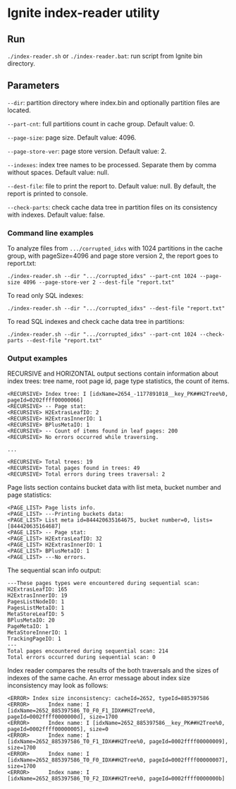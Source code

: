 # Ignite index-reader utility

## Run

`./index-reader.sh` or `./index-reader.bat`: run script from Ignite bin directory.

## Parameters

`--dir`: partition directory where index.bin and optionally partition files are located.

`--part-cnt`: full partitions count in cache group. Default value: 0.

`--page-size`: page size. Default value: 4096.

`--page-store-ver`: page store version. Default value: 2.

`--indexes`: index tree names to be processed. Separate them by comma without spaces. Default value: null.

`--dest-file`: file to print the report to. Default value: null. By default, the report is printed to console.

`--check-parts`: check cache data tree in partition files on its consistency with indexes. Default value: false.

### Command line examples

To analyze files from `.../corrupted_idxs` with 1024 partitions in the cache group, with pageSize=4096 and page store 
version 2, the report goes to report.txt:

```code
./index-reader.sh --dir ".../corrupted_idxs" --part-cnt 1024 --page-size 4096 --page-store-ver 2 --dest-file "report.txt"
```

To read only SQL indexes:

```code
./index-reader.sh --dir ".../corrupted_idxs" --dest-file "report.txt"
```

To read SQL indexes and check cache data tree in partitions:

```code
./index-reader.sh --dir ".../corrupted_idxs" --part-cnt 1024 --check-parts --dest-file "report.txt"
```

### Output examples

RECURSIVE and HORIZONTAL output sections contain information about index trees: tree name, root page id, page type 
statistics, the count of items.

```
<RECURSIVE> Index tree: I [idxName=2654_-1177891018__key_PK##H2Tree%0, pageId=0202ffff00000066]
<RECURSIVE> -- Page stat:
<RECURSIVE> H2ExtrasLeafIO: 2
<RECURSIVE> H2ExtrasInnerIO: 1
<RECURSIVE> BPlusMetaIO: 1
<RECURSIVE> -- Count of items found in leaf pages: 200
<RECURSIVE> No errors occurred while traversing.

...

<RECURSIVE> Total trees: 19
<RECURSIVE> Total pages found in trees: 49
<RECURSIVE> Total errors during trees traversal: 2
```

Page lists section contains bucket data with list meta, bucket number and page statistics:

```
<PAGE_LIST> Page lists info.
<PAGE_LIST> ---Printing buckets data:
<PAGE_LIST> List meta id=844420635164675, bucket number=0, lists=[844420635164687]
<PAGE_LIST> -- Page stat:
<PAGE_LIST> H2ExtrasLeafIO: 32
<PAGE_LIST> H2ExtrasInnerIO: 1
<PAGE_LIST> BPlusMetaIO: 1
<PAGE_LIST> ---No errors.
```

The sequential scan info output:

```
---These pages types were encountered during sequential scan:
H2ExtrasLeafIO: 165
H2ExtrasInnerIO: 19
PagesListNodeIO: 1
PagesListMetaIO: 1
MetaStoreLeafIO: 5
BPlusMetaIO: 20
PageMetaIO: 1
MetaStoreInnerIO: 1
TrackingPageIO: 1
---
Total pages encountered during sequential scan: 214
Total errors occurred during sequential scan: 0
```

Index reader compares the results of the both traversals and the sizes of indexes of the same cache. An error message
about index size inconsistency may look as follows:

```
<ERROR> Index size inconsistency: cacheId=2652, typeId=885397586
<ERROR>      Index name: I [idxName=2652_885397586_T0_F0_F1_IDX##H2Tree%0, pageId=0002ffff0000000d], size=1700
<ERROR>      Index name: I [idxName=2652_885397586__key_PK##H2Tree%0, pageId=0002ffff00000005], size=0
<ERROR>      Index name: I [idxName=2652_885397586_T0_F1_IDX##H2Tree%0, pageId=0002ffff00000009], size=1700
<ERROR>      Index name: I [idxName=2652_885397586_T0_F0_IDX##H2Tree%0, pageId=0002ffff00000007], size=1700
<ERROR>      Index name: I [idxName=2652_885397586_T0_F2_IDX##H2Tree%0, pageId=0002ffff0000000b]
```
